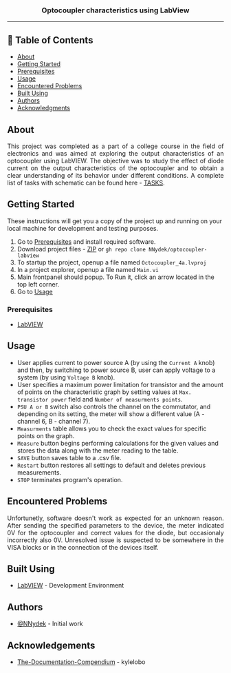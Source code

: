 <h3 align="center">Optocoupler characteristics using LabView</h3>

---

## 📝 Table of Contents
- [About](#about)
- [Getting Started](#getting_started)
- [Prerequisites](#prerequisites)
- [Usage](#usage)
- [Encountered Problems](#encountered_problems)
- [Built Using](#built_using)
- [Authors](#authors)
- [Acknowledgments](#acknowledgement)

## About <a name = "about"></a>
<p align="justify">
This project was completed as a part of a college course in the field of electronics and was aimed at exploring the output characteristics of an optocoupler using LabVIEW. The objective was to study the effect of diode current on the output characteristics of the optocoupler and to obtain a clear understanding of its behavior under different conditions. A complete list of tasks with schematic can be found here - <a href="/TASKS.md">TASKS</a>.
</p>

## Getting Started <a name = "getting_started"></a>
These instructions will get you a copy of the project up and running on your local machine for development and testing purposes.
1. Go to [Prerequisites](#prerequisites) and install required software.
2. Download project files - [ZIP](https://github.com/NNydek/optocoupler-labview/archive/refs/heads/main.zip) or `gh repo clone NNydek/optocoupler-labview`
3. To startup the project, openup a file named `Octocoupler_4a.lvproj`
4. In a project explorer, openup a file named `Main.vi`
5. Main frontpanel should popup. To Run it, click an arrow located in the top left corner.
6. Go to [Usage](#usage) 

### Prerequisites <a name = "prerequisites"></a>
- [LabVIEW](https://www.ni.com/labview.html)

## Usage <a name="usage"></a>
- User applies current to power source A (by using the `Current A` knob) and then, by switching to power source B, user can apply voltage to a system (by using `Voltage B` knob).
- User specifies a maximum power limitation for transistor and the amount of points on the characteristic graph by setting values at `Max. transistor power` field and `Number of measurments points`.
- `PSU A or B` switch also controls the channel on the commutator, and depending on its setting, the meter will show a different value (A - channel 6, B - channel 7).
- `Measurments` table allows you to check the exact values for specific points on the graph.
- `Measure` button begins performing calculations for the given values and stores the data along with the meter reading to the table.
- `SAVE` button saves table to a .csv file.
- `Restart` button restores all settings to default and deletes previous measurements.
- `STOP` terminates program's operation.

## Encountered Problems <a name = "encountered_problems"></a>
<p align="justify">
Unfortunetly, software doesn't work as expected for an unknown reason. After sending the specified parameters to the device, the meter indicated 0V for the optocoupler and correct values for the diode, but occasionaly incorrectly also 0V. Unresolved issue is suspected to be somewhere in the VISA blocks or in the connection of the devices itself.
</p>

## Built Using <a name = "built_using"></a>
- [LabVIEW](https://www.ni.com/labview.html) - Development Environment

## Authors <a name = "authors"></a>
- [@NNydek](https://github.com/nnydek) - Initial work

## Acknowledgements <a name = "acknowledgement"></a>
- [The-Documentation-Compendium](https://github.com/kylelobo/The-Documentation-Compendium) - kylelobo
